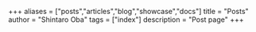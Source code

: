 +++
aliases = ["posts","articles","blog","showcase","docs"]
title = "Posts"
author = "Shintaro Oba"
tags = ["index"]
description = "Post page"
+++